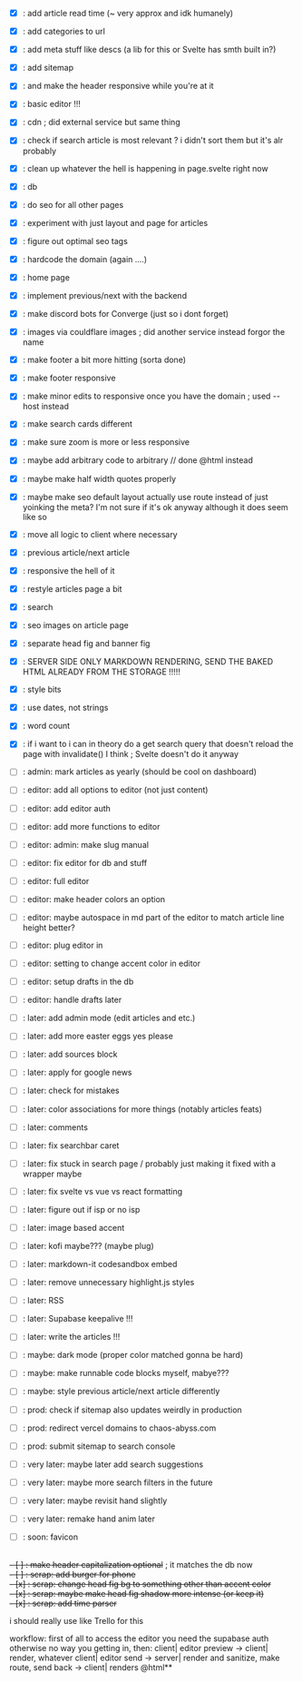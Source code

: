 - [x] : add article read time (~ very approx and idk humanely)
- [x] : add categories to url
- [x] : add meta stuff like descs (a lib for this or Svelte has smth built in?)
- [x] : add sitemap
- [x] : and make the header responsive while you're at it
- [x] : basic editor !!!
- [x] : cdn ; did external service but same thing
- [x] : check if search article is most relevant ? i didn't sort them but it's alr probably
- [x] : clean up whatever the hell is happening in page.svelte right now
- [x] : db
- [x] : do seo for all other pages
- [x] : experiment with just layout and page for articles
- [x] : figure out optimal seo tags
- [x] : hardcode the domain (again ....)
- [x] : home page
- [x] : implement previous/next with the backend
- [x] : make discord bots for Converge (just so i dont forget)
- [x] : images via couldflare images ; did another service instead forgor the name
- [x] : make footer a bit more hitting (sorta done)
- [x] : make footer responsive
- [x] : make minor edits to responsive once you have the domain ; used --host instead
- [x] : make search cards different
- [x] : make sure zoom is more or less responsive
- [x] : maybe add arbitrary code to arbitrary // done @html instead
- [x] : maybe make half width quotes properly
- [x] : maybe make seo default layout actually use route instead of just yoinking the meta? I'm not sure if it's ok anyway although it does seem like so
- [x] : move all logic to client where necessary
- [x] : previous article/next article
- [x] : responsive the hell of it
- [x] : restyle articles page a bit
- [x] : search
- [x] : seo images on article page
- [x] : separate head fig and banner fig
- [x] : SERVER SIDE ONLY MARKDOWN RENDERING, SEND THE BAKED HTML ALREADY FROM THE STORAGE !!!!!
- [x] : style bits
- [x] : use dates, not strings
- [x] : word count
- [x] : if i want to i can in theory do a get search query that doesn't reload the page with invalidate() I think ; Svelte doesn't do it anyway


- [ ] : admin: mark articles as yearly (should be cool on dashboard)
- [ ] : editor: add all options to editor (not just content)
- [ ] : editor: add editor auth
- [ ] : editor: add more functions to editor
- [ ] : editor: admin: make slug manual
- [ ] : editor: fix editor for db and stuff
- [ ] : editor: full editor
- [ ] : editor: make header colors an option
- [ ] : editor: maybe autospace in md part of the editor to match article line height better?
- [ ] : editor: plug editor in
- [ ] : editor: setting to change accent color in editor
- [ ] : editor: setup drafts in the db
- [ ] : editor: handle drafts later
- [ ] : later: add admin mode (edit articles and etc.)
- [ ] : later: add more easter eggs yes please
- [ ] : later: add sources block
- [ ] : later: apply for google news
- [ ] : later: check for mistakes
- [ ] : later: color associations for more things (notably articles feats)
- [ ] : later: comments
- [ ] : later: fix searchbar caret
- [ ] : later: fix stuck in search page / probably just making it fixed with a wrapper maybe
- [ ] : later: fix svelte vs vue vs react formatting
- [ ] : later: figure out if isp or no isp
- [ ] : later: image based accent
- [ ] : later: kofi maybe??? (maybe plug)
- [ ] : later: markdown-it codesandbox embed
- [ ] : later: remove unnecessary highlight.js styles
- [ ] : later: RSS
- [ ] : later: Supabase keepalive !!!
- [ ] : later: write the articles !!!
- [ ] : maybe: dark mode (proper color matched gonna be hard)
- [ ] : maybe: make runnable code blocks myself, mabye???
- [ ] : maybe: style previous article/next article differently
- [ ] : prod: check if sitemap also updates weirdly in production
- [ ] : prod: redirect vercel domains to chaos-abyss.com
- [ ] : prod: submit sitemap to search console
- [ ] : very later: maybe later add search suggestions
- [ ] : very later: maybe more search filters in the future
- [ ] : very later: maybe revisit hand slightly
- [ ] : very later: remake hand anim later
- [ ] : soon: favicon

<br>~~- [ ] : make header capitalization optional~~ ; it matches the db now
<br>~~- [ ] : scrap: add burger for phone~~
<br>~~- [x] : scrap: change head fig bg to something other than accent color~~
<br>~~- [x] : scrap: maybe make head fig shadow more intense (or keep it)~~
<br>~~- [x] : scrap: add time parser~~

i should really use like Trello for this

workflow:
first of all to access the editor you need the supabase auth otherwise no way you getting in, then:
client| editor preview -> client| render, whatever
client| editor send -> server| render and sanitize, make route, send back -> client| renders @html**